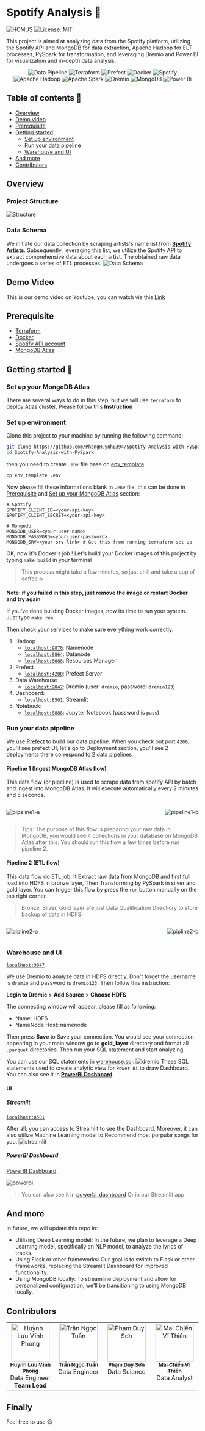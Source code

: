 # Spotify Analysis :musical_note:
![HCMUS](https://img.shields.io/badge/21KDL-HCMUS?label=HCMUS&labelColor=3670A0&color=e4e8ff)
[![License: MIT](https://img.shields.io/badge/License-MIT-purple.svg)](https://opensource.org/licenses/MIT)

This project is aimed at analyzing data from the Spotify platform,
utilizing the Spotify API and MongoDB for data extraction,
Apache Hadoop for ELT processes, PySpark for transformation, and leveraging Dremio 
and Power BI for visualization and in-depth data analysis.

<p align="center">
  <img alt="Data Pipeline" src="./image/spotify-diagram.png">
  <img alt="Terraform" src="https://img.shields.io/badge/terraform-%235835CC.svg?style=for-the-badge&logo=terraform&logoColor=white">
  <img alt="Prefect" src="https://img.shields.io/badge/Prefect-%23ffffff.svg?style=for-the-badge&logo=prefect&logoColor=black">
  <img alt="Docker" src="https://img.shields.io/badge/docker-%230db7ed.svg?style=for-the-badge&logo=docker&logoColor=white">
  <img alt="Spotify" src="https://img.shields.io/badge/Spotify%20API-1ED760?style=for-the-badge&logo=spotify&logoColor=white">
  <img alt="Apache Hadoop" src="https://img.shields.io/badge/Apache%20Hadoop-66CCFF?style=for-the-badge&logo=apachehadoop&logoColor=black">
  <img alt="Apache Spark" src="https://img.shields.io/badge/Apache%20Spark-FDEE21?style=for-the-badge&logo=apachespark&logoColor=orange">
  <img alt="Dremio" src="https://img.shields.io/badge/dremio-%230db7ed.svg?style=for-the-badge">
  <img alt="MongoDB" src="https://img.shields.io/badge/MongoDB-%234ea94b.svg?style=for-the-badge&logo=mongodb&logoColor=white">
  <img alt="Power Bi" src="https://img.shields.io/badge/power_bi-F2C811?style=for-the-badge&logo=powerbi&logoColor=black">
</p>

## Table of contents :pushpin:
- [Overview](#overview)
- [Demo video](#demo-video)
- [Prerequisite](#prerequisite)
- [Getting started](#getting-started)
    - [Set up environment](#set-up-environment)
    - [Run your data pipeline](#run-your-data-pipeline)
    - [Warehouse and UI](#warehouse-and-ui)
- [And more](#and-more)
- [Contributors](#contributors)

## Overview
### Project Structure
![Structure](./image/pro_struct.png)

### Data Schema
We initiate our data collection by scraping artists's name list from [**Spotify Artists**](https://kworb.net/spotify/artists.html).
Subsequently, leveraging this list, we utilize the Spotify API to extract comprehensive data about each artist.
The obtained raw data undergoes a series of ETL processes.
![Data Schema](./image/schema.png)

## Demo Video
This is our demo video on Youtube, you can watch via this [Link](https://www.youtube.com/watch?v=If9-ALcsc8E&t=1s)

## Prerequisite 
- [Terraform](https://developer.hashicorp.com/terraform/tutorials/aws-get-started/install-cli)
- [Docker](https://www.docker.com/products/docker-desktop/)
- [Spotify API account](https://developer.spotify.com/documentation/web-api)
- [MongoDB Atlas](https://www.mongodb.com/cloud/atlas/register)

## Getting started :rocket:
### Set up your MongoDB Atlas 
There are several ways to do in this step, but we will use `terraform` to deploy Atlas cluster.
Please follow this [**Instruction**](./mongo_terraform/)
### Set up environment
Clone this project to your machine by running the following command:
```bash
git clone https://github.com/PhongHuynh0394/Spotify-Analysis-with-PySpark.git
cd Spotify-Analysis-with-PySpark
```
then you need to create `.env` file base on [env_template](./env_template)
```bash
cp env_template .env
```
Now please fill these informations blank in `.env` file, this can be done in [Prerequisite](#prerequisite) and [Set up your MongoDB Atlas](#set-up-your-mongodb-atlas) section:
```
# Spotify
SPOTIFY_CLIENT_ID=<your-api-key>
SPOTIFY_CLIENT_SECRET=<your-api-key> 

# Mongodb
MONGODB_USER=<your-user-name>
MONGODB_PASSWORD=<your-user-password>
MONGODB_SRV=<your-srv-link> # Get this from running terraform set up
```
OK, now it's Docker's job ! Let's build your Docker images of this project by typing `make build` in your
terminal 

> This process might take a few minutes, so just chill and take a cup of coffee :coffee:

**Note: if you failed in this step, just remove the image or restart Docker and try again**

If you've done building Docker images, now its time to run your system. Just type `make run` 

Then check your services to make sure everything work correctly:
1. Hadoop
    - [`localhost:9870`](http://localhost:9870/): Namenode 
    - [`localhost:9864`](http://localhost:9864/): Datanode
    - [`localhost:8088`](http://localhost:8088/): Resources Manager 
2. Prefect
    - [`localhost:4200`](http://localhost:4200/): Prefect Server
3. Data Warehouse
    - [`localhost:9047`](http://localhost:9047/): Dremio (user: `dremio`, password: `dremio123`)
4. Dashboard:
    - [`localhost:8501`](http://localhost:8501/): Streamlit
5. Notebook:
    - [`localhost:8888`](http://localhost:8888/lab): Jupyter Notebook (password is `pass`)

### Run your data pipeline
We use [Prefect](https://www.prefect.io/) to build our data pipeline. When you check out port `4200`, you'll see
prefect UI, let's go to Deployment section, you'll see 2 deployments there correspond to 2 data pipelines
#### Pipeline 1 (Ingest MongoDB Atlas flow)
This data flow (or pipeline) is used to scrape data from spotify API by batch and ingest into
MongoDB Atlas. It will execute automatically every 2 minutes and 5 seconds.
<div style="display: flex; justify-content: space-between;">

![pipeline1-a](./image/pipline1-a.jpg)

![pipeline1-b](./image/pipline1-b.jpg)

</div>

> Tips: The purpose of this flow is preparing your raw data in MongoDB, you would see 
4 collections in your database on MongoDB Atlas after this. You should run this flow a few times before run pipeline 2.

#### Pipeline 2 (ETL flow)
This data flow do ETL job. It Extract raw data from MongoDB and first full load into HDFS in bronze layer,
Then Transforming by PySpark in silver and gold layer. You can trigger this flow by press the `run` button  manually on the top right corner.
> Bronze, Silver, Gold layer are just Data Qualification Directiory to store backup of data in HDFS.

<div style="display: flex; justify-content: space-between;">

![pipline2-a](./image/pipeline2-a.jpg)

![pipline2-b](./image/pipeline2-b.jpg)

</div>

### Warehouse and UI
[`localhost:9047`](http://localhost:9047/)

We use Dremio to analyze data in HDFS directly. Don't forget the username is `dremio` and password is `dremio123`.
Then follow this instruction:

**Login to Dremie** > **Add Source** > **Choose HDFS**

The connecting window will appear, please fill as following:
- Name: HDFS
- NameNode Host: namenode

Then press **Save** to Save your connection. You would see your connection appearing in your main window go to
**gold_layer** directory and format all `.parquet` directories.
Then run your SQL statement and start analyzing. 

You can use our SQL statements in [warehouse.sql](./spotify_analysis/warehouse.sql):
![dremio](./image/dremio.jpg)
These SQL statements used to create analytic view for `Power Bi` to draw Dashboard. You can also see it in
[**PowerBI Dashboard**](#powerbi-dashboard)

#### UI
##### Streamlit
[`localhost:8501`](http://localhost:8501/)

After all, you can access to Streamlit to see the Dashboard. Moreover, it can also utilize Machine Learning model
to Recommend most porpular songs for you.
![streamlit](./image/ui.jpg)

##### PowerBI Dashboard
[PowerBI Dashboard](https://app.powerbi.com/reportEmbed?reportId=7ebf3669-88ad-439b-88ed-91cf002eb406&autoAuth=true&ctid=40127cd4-45f3-49a3-b05d-315a43a9f033)

![powerbi](./image/powerbi-dash.jpg)
> You can also see it in [powerbi_dashboard](./spotify_analysis/powerbi_dashboard.pdf) Or in our Streamlit app
## And more
In future, we will update this repo in:
- Utilizing Deep Learning model: In the future, we plan to leverage a Deep Learning model, specifically an NLP model, to analyze the lyrics of tracks.
- Using Flask or other frameworks: Our goal is to switch to Flask or other frameworks, replacing the Streamlit Dashboard for improved functionality.
- Using MongoDB locally: To streamline deployment and allow for personalized configuration, we'll be transitioning to using MongoDB locally.

## Contributors 
<table>
  <tbody>
    <tr>
      <td align="center" valign="top" width="14.28%"><a href="https://phonghuynh.netlify.app/"><img src="https://avatars.githubusercontent.com/u/111982291?s=400&u=909cd3197c02deca63dedc9ab6172b440a743ae3&v=4" width="100px;" alt="Huỳnh Lưu Vĩnh Phong"/><br /><sub><b>Huỳnh Lưu Vĩnh Phong</b></sub></a><br />Data Engineer <br><b>Team Lead</b><br /></td>
      <td align="center" valign="top" width="14.28%"><a href="https://github.com/TuanTran0910"><img src="https://avatars.githubusercontent.com/u/94174684?v=4" width="100px;" alt="Trần Ngọc Tuấn"/><br /><sub><b>Trần Ngọc Tuấn</b></sub></a><br /> Data Engineer </td>
      <td align="center" valign="top" width="14.28%"><a href="https://github.com/akanison12"><img src="https://avatars.githubusercontent.com/u/141467313?v=4" width="100px;" alt="Phạm Duy Sơn"/><br /><sub><b>Phạm Duy Sơn</b></sub></a><br />Data Science</td>
      <td align="center" valign="top" width="14.28%"><a href="https://github.com/thiendsu2303"><img src="https://avatars.githubusercontent.com/u/90961091?v=4" width="100px;" alt="Mai Chiến Vĩ Thiên"/><br /><sub><b>Mai Chiến Vĩ Thiên</b></sub></a><br />Data Analyst </td>
    </tr>
  </tbody>
</table>

## Finally
Feel free to use :smile:

